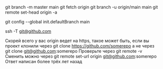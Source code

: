 git branch -m master main
git fetch origin
git branch -u origin/main main
git remote set-head origin -a

git config --global init.defaultBranch main

ssh -T git@github.com

Скорей всего у вас origin ведет на https, такое может быть, если вы проект клонили через
git clone https://github.com/somerepo
а не через
git clone git@github.com:somerepo
Проверьте через
git remote -v
Сменить можно через
git remote set-url origin git@github.com:somerepo
Ответ написан более трёх лет назад
